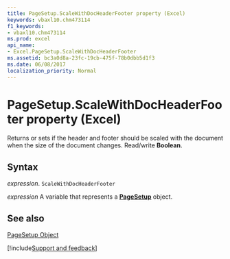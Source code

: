 ```yaml
---
title: PageSetup.ScaleWithDocHeaderFooter property (Excel)
keywords: vbaxl10.chm473114
f1_keywords:
- vbaxl10.chm473114
ms.prod: excel
api_name:
- Excel.PageSetup.ScaleWithDocHeaderFooter
ms.assetid: bc3a0d8a-23fc-19cb-475f-78b0dbb5d1f3
ms.date: 06/08/2017
localization_priority: Normal
---
```



# PageSetup.ScaleWithDocHeaderFooter property (Excel)

Returns or sets if the header and footer should be scaled with the document when the size of the document changes. Read/write  **Boolean**.


## Syntax

_expression_. `ScaleWithDocHeaderFooter`

_expression_ A variable that represents a **[PageSetup](Excel.PageSetup.md)** object.


## See also


[PageSetup Object](Excel.PageSetup.md)

[!include[Support and feedback](~/includes/feedback-boilerplate.md)]